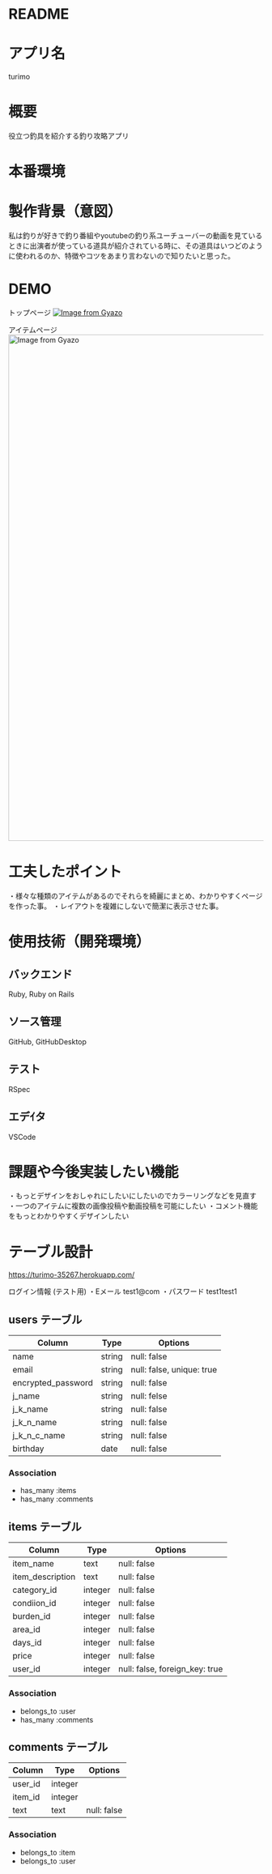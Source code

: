 # README

# アプリ名

turimo

# 概要

役立つ釣具を紹介する釣り攻略アプリ

# 本番環境

# 製作背景（意図）

私は釣りが好きで釣り番組やyoutubeの釣り系ユーチューバーの動画を見ているときに出演者が使っている道具が紹介されている時に、その道具はいつどのように使われるのか、特徴やコツをあまり言わないので知りたいと思った。

# DEMO

トップページ
[![Image from Gyazo](https://i.gyazo.com/88b540d45aa22a41393873b4bae5e9b0.jpg)](https://gyazo.com/88b540d45aa22a41393873b4bae5e9b0)

アイテムページ
<a href="https://gyazo.com/ecd0e0d0377b59b97f40c573f45c14db"><img src="https://i.gyazo.com/ecd0e0d0377b59b97f40c573f45c14db.gif" alt="Image from Gyazo" width="1000"/></a>

# 工夫したポイント

・様々な種類のアイテムがあるのでそれらを綺麗にまとめ、わかりやすくページを作った事。
・レイアウトを複雑にしないで簡潔に表示させた事。

# 使用技術（開発環境）

## バックエンド
Ruby, Ruby on Rails

## ソース管理
GitHub, GitHubDesktop

## テスト
RSpec

## エデｲタ
VSCode

# 課題や今後実装したい機能

・もっとデザインをおしゃれにしたいにしたいのでカラーリングなどを見直す
・一つのアイテムに複数の画像投稿や動画投稿を可能にしたい
・コメント機能をもっとわかりやすくデザインしたい

# テーブル設計

https://turimo-35267.herokuapp.com/

ログイン情報 (テスト用)
・Eメール test1@com
・パスワード test1test1

## users テーブル

| Column   | Type   | Options     |
| -------- | ------ | ----------- |
| name     | string | null: false |
| email    | string | null: false, unique: true|
| encrypted_password | string | null: false |
| j_name   | string | null: felse |
| j_k_name | string | null: false |
| j_k_n_name | string | null: false |
| j_k_n_c_name | string | null: false |
| birthday | date | null: false |

### Association

- has_many :items
- has_many :comments 

## items テーブル

| Column   | Type       | Options                        |
| ------   | ---------- | ------------------------------ |
| item_name | text       | null: false |
| item_description   | text | null: false |
| category_id | integer | null: false |
| condiion_id | integer | null: false |
| burden_id   | integer | null: false |
| area_id     | integer | null: false |
| days_id     | integer | null: false |
| price    | integer | null: false |
| user_id  | integer | null: false, foreign_key: true |

### Association

- belongs_to :user
- has_many :comments 



## comments テーブル

| Column  | Type       | Options                         |
| ------- | ---------- | ------------------------------  |
| user_id | integer |  |
| item_id | integer |  |
| text | text | null: false |

### Association

- belongs_to :item
- belongs_to :user
